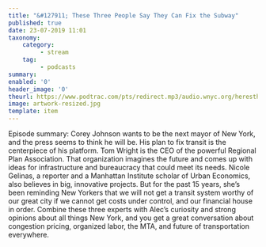 ```yaml
---
title: "&#127911; These Three People Say They Can Fix the Subway"
published: true
date: 23-07-2019 11:01
taxonomy:
    category:
         - stream
    tag:
         - podcasts
summary:
enabled: '0'
header_image: '0'
theurl: https://www.podtrac.com/pts/redirect.mp3/audio.wnyc.org/heresthething/heresthething070919_mtapod1.mp3
image: artwork-resized.jpg
template: item
---
```

 
Episode summary: Corey Johnson wants to be the next mayor of New York, and the press seems to think he will be. His plan to fix transit is the centerpiece of his platform. Tom Wright is the CEO of the powerful Regional Plan Association. That organization imagines the future and comes up with ideas for infrastructure and bureaucracy that could meet its needs. Nicole Gelinas, a reporter and a Manhattan Institute scholar of Urban Economics, also believes in big, innovative projects. But for the past 15 years, she’s been reminding New Yorkers that we will not get a transit system worthy of our great city if we cannot get costs under control, and our financial house in order. Combine these three experts with Alec’s curiosity and strong opinions about all things New York, and you get a great conversation about congestion pricing, organized labor, the MTA, and future of transportation everywhere.
